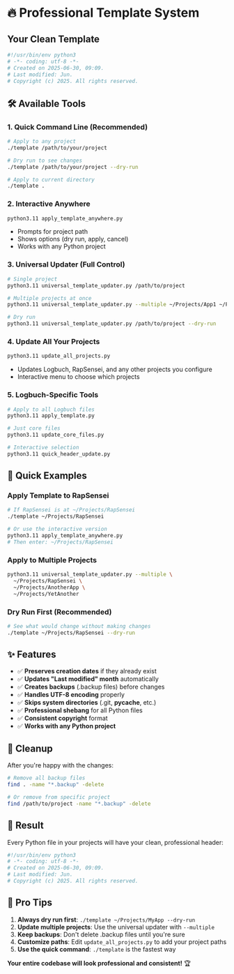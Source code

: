 # 🔥 Professional Template System

## Your Clean Template

```python
#!/usr/bin/env python3
# -*- coding: utf-8 -*-
# Created on 2025-06-30, 09:09.
# Last modified: Jun.
# Copyright (c) 2025. All rights reserved.
```

## 🛠️ Available Tools

### 1. **Quick Command Line** (Recommended)
```bash
# Apply to any project
./template /path/to/your/project

# Dry run to see changes
./template /path/to/your/project --dry-run

# Apply to current directory
./template .
```

### 2. **Interactive Anywhere**
```bash
python3.11 apply_template_anywhere.py
```
- Prompts for project path
- Shows options (dry run, apply, cancel)
- Works with any Python project

### 3. **Universal Updater** (Full Control)
```bash
# Single project
python3.11 universal_template_updater.py /path/to/project

# Multiple projects at once
python3.11 universal_template_updater.py --multiple ~/Projects/App1 ~/Projects/App2

# Dry run
python3.11 universal_template_updater.py /path/to/project --dry-run
```

### 4. **Update All Your Projects**
```bash
python3.11 update_all_projects.py
```
- Updates Logbuch, RapSensei, and any other projects you configure
- Interactive menu to choose which projects

### 5. **Logbuch-Specific Tools**
```bash
# Apply to all Logbuch files
python3.11 apply_template.py

# Just core files
python3.11 update_core_files.py

# Interactive selection
python3.11 quick_header_update.py
```

## 🎯 Quick Examples

### Apply Template to RapSensei
```bash
# If RapSensei is at ~/Projects/RapSensei
./template ~/Projects/RapSensei

# Or use the interactive version
python3.11 apply_template_anywhere.py
# Then enter: ~/Projects/RapSensei
```

### Apply to Multiple Projects
```bash
python3.11 universal_template_updater.py --multiple \
  ~/Projects/RapSensei \
  ~/Projects/AnotherApp \
  ~/Projects/YetAnother
```

### Dry Run First (Recommended)
```bash
# See what would change without making changes
./template ~/Projects/RapSensei --dry-run
```

## ✨ Features

- ✅ **Preserves creation dates** if they already exist
- ✅ **Updates "Last modified" month** automatically  
- ✅ **Creates backups** (.backup files) before changes
- ✅ **Handles UTF-8 encoding** properly
- ✅ **Skips system directories** (.git, __pycache__, etc.)
- ✅ **Professional shebang** for all Python files
- ✅ **Consistent copyright** format
- ✅ **Works with any Python project**

## 🧹 Cleanup

After you're happy with the changes:
```bash
# Remove all backup files
find . -name "*.backup" -delete

# Or remove from specific project
find /path/to/project -name "*.backup" -delete
```

## 🎉 Result

Every Python file in your projects will have your clean, professional header:

```python
#!/usr/bin/env python3
# -*- coding: utf-8 -*-
# Created on 2025-06-30, 09:09.
# Last modified: Jun.
# Copyright (c) 2025. All rights reserved.
```

## 🚀 Pro Tips

1. **Always dry run first**: `./template ~/Projects/MyApp --dry-run`
2. **Update multiple projects**: Use the universal updater with `--multiple`
3. **Keep backups**: Don't delete .backup files until you're sure
4. **Customize paths**: Edit `update_all_projects.py` to add your project paths
5. **Use the quick command**: `./template` is the fastest way

**Your entire codebase will look professional and consistent!** 🏆
